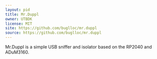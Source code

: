 ```yaml
---
layout: pid
title: Mr.Duppl
owner: UTBDK
license: MIT
site: https://github.com/buglloc/mr.duppl
source: https://github.com/buglloc/mr.duppl
---
```

Mr.Duppl is a simple USB sniffer and isolator based on the RP2040 and ADuM3160.